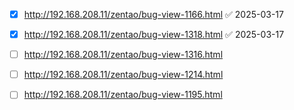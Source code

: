 - [x] http://192.168.208.11/zentao/bug-view-1166.html ✅ 2025-03-17

- [x] http://192.168.208.11/zentao/bug-view-1318.html ✅ 2025-03-17
- [ ] http://192.168.208.11/zentao/bug-view-1316.html

- [ ] http://192.168.208.11/zentao/bug-view-1214.html

- [ ] http://192.168.208.11/zentao/bug-view-1195.html
